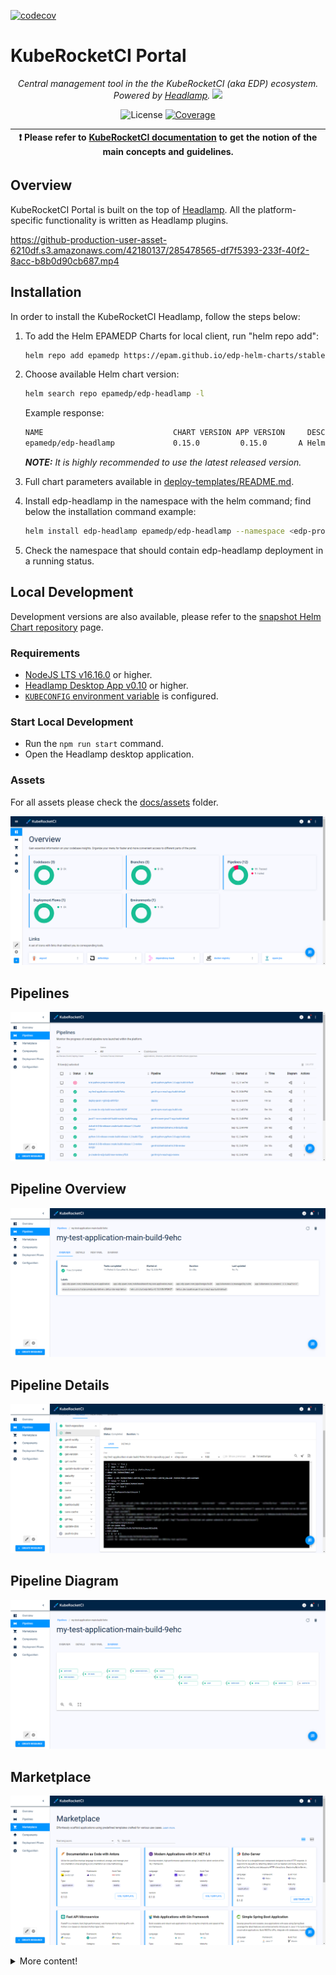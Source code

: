 [![codecov](https://codecov.io/gh/epam/edp-headlamp/branch/master/graph/badge.svg?token=14I4A446VF)](https://codecov.io/gh/epam/edp-headlamp)

# KubeRocketCI Portal

<p align="center">
    <em>Central management tool in the the KubeRocketCI (aka EDP) ecosystem. Powered by <a href="https://github.com/kinvolk/headlamp">Headlamp</a>.</em>
    <a href="https://github.com/kinvolk/headlamp"><img width=384 src="docs/headlamp_light.svg"></a>
</p>
<p align="center">
    <img alt="License" src="https://img.shields.io/github/license/epam/edp-headlamp">
    <a href="https://codecov.io/gh/epam/edp-headlamp"><img alt="Coverage" src="https://codecov.io/gh/epam/edp-headlamp/branch/master/graph/badge.svg?token=14I4A446VF"></a>
</p>

| :heavy_exclamation_mark: Please refer to [KubeRocketCI documentation](https://docs.kuberocketci.io) to get the notion of the main concepts and guidelines. |
| --- |

## Overview

KubeRocketCI Portal is  built on the top of [Headlamp](https://github.com/headlamp-k8s/headlamp). All the platform-specific functionality is written as Headlamp plugins.

<https://github-production-user-asset-6210df.s3.amazonaws.com/42180137/285478565-df7f5393-233f-40f2-8acc-b8b0d90cb687.mp4>

## Installation

In order to install the KubeRocketCI Headlamp, follow the steps below:

1. To add the Helm EPAMEDP Charts for local client, run "helm repo add":

     ```bash
     helm repo add epamedp https://epam.github.io/edp-helm-charts/stable
     ```

2. Choose available Helm chart version:

     ```bash
     helm search repo epamedp/edp-headlamp -l
     ```

   Example response:

     ```bash
     NAME                             CHART VERSION APP VERSION     DESCRIPTION
     epamedp/edp-headlamp             0.15.0         0.15.0       A Helm chart for KubeRocketCI Headlamp
     ```

    _**NOTE:** It is highly recommended to use the latest released version._

3. Full chart parameters available in [deploy-templates/README.md](deploy-templates/README.md).

4. Install edp-headlamp in the <edp-project> namespace with the helm command; find below the installation command example:

    ```bash
    helm install edp-headlamp epamedp/edp-headlamp --namespace <edp-project> --version <chart_version> --set name=edp-headlamp --set global.platform=<platform_type>
    ```

5. Check the <edp-project> namespace that should contain edp-headlamp deployment in a running status.

## Local Development

Development versions are also available, please refer to the [snapshot Helm Chart repository](https://epam.github.io/edp-helm-charts/snapshot/) page.

### Requirements

* [NodeJS LTS v16.16.0](https://nodejs.org) or higher.
* [Headlamp Desktop App v0.10](https://kinvolk.github.io/headlamp/docs/latest/installation/desktop) or higher.
* [`KUBECONFIG` environment variable](https://kubernetes.io/docs/concepts/configuration/organize-cluster-access-kubeconfig) is configured.

### Start Local Development

* Run the `npm run start` command.
* Open the Headlamp desktop application.

### Assets

For all assets please check the [docs/assets](docs/README.md) folder.

![Overview](docs/assets/overview.png)

## Pipelines

![Pipelines](docs/assets/pipelines.png)

## Pipeline Overview

![Pipeline Overview](docs/assets/pipeline_overview.png)

## Pipeline Details

![Pipeline Details](docs/assets/pipeline_details_3.png)

## Pipeline Diagram

![Pipeline Diagram](docs/assets/pipeline_diagram.png)

## Marketplace

![Marketplace](docs/assets/marketplace.png)

<details>
  <summary>More content!</summary>

## Components

![Components](docs/assets/components.png)

![Component Overview](docs/assets/component_overview.png)

## Deployment Flows

![Deployment Flow](docs/assets/deployment_flow.png)

## Environment Monitoring

![Environment Monitoring](docs/assets/environment_monitoring.png)

## Headlamp Features

![Headlamp features](docs/assets/headlamp.png)

## Application Create

![Application Create](docs/assets/application_create.png)

## Deployment Flow Create

![Deployment Flow Create](docs/assets/deployment_flow_create.png)
![Deployment Flow Create](docs/assets/deployment_flow_create_2.png)

</details>
